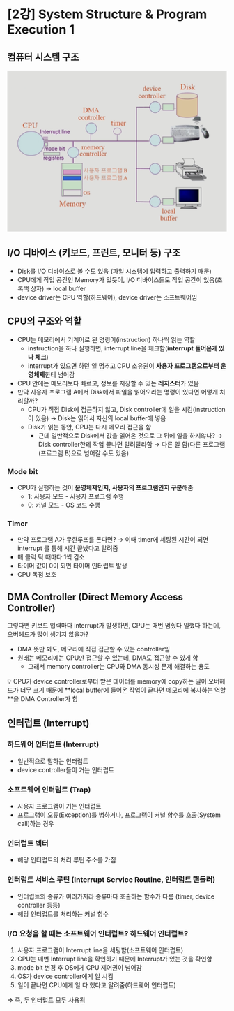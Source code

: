 # [2강] System Structure & Program Execution 1

## 컴퓨터 시스템 구조
![](image/2강/컴퓨터%20시스템%20구조.png)

## I/O 디바이스 (키보드, 프린트, 모니터 등) 구조

- Disk를 I/O 디바이스로 볼 수도 있음 (파일 시스템에 입력하고 출력하기 때문)
- CPU에게 작업 공간인 Memory가 있듯이, I/O 디바이스들도 작업 공간이 있음(초록색 상자) → local buffer
- device driver는 CPU 역할(하드웨어), device driver는 소프트웨어임

## CPU의 구조와 역할

- CPU는 메모리에서 기계어로 된 명령어(instruction) 하나씩 읽는 역할
    - instruction을 하나 실행하면, interrupt line을 체크함(**interrupt 들어온게 있나 체크**)
    - interrupt가 있으면 하던 일 멈추고 CPU 소유권이 **사용자 프로그램으로부터 운영체제**한테 넘어감
- CPU 안에는 메모리보다 빠르고, 정보를 저장할 수 있는 **레지스터**가 있음
- 만약 사용자 프로그램 A에서 Disk에서 파일을 읽어오라는 명령이 있다면 어떻게 처리할까?
    - CPU가 직접 Disk에 접근하지 않고, Disk controller에 일을 시킴(instruction이 있음) → Disk는 읽어서 자신의 local buffer에 넣음
    - Disk가 읽는 동안, CPU는 다시 메모리 접근을 함
        - 근데 일반적으로 Disk에서 값을 읽어온 것으로 그 뒤에 일을 하지않나? → Disk controller한테 작업 끝나면 알려달라함 → 다른 일 함(다른 프로그램(프로그램 B)으로 넘어갈 수도 있음)

### Mode bit

- CPU가 실행하는 것이 **운영체제인지, 사용자의 프로그램인지 구분**해줌
    - 1: 사용자 모드 - 사용자 프로그램 수행
    - 0: 커널 모드 - OS 코드 수행

### Timer

- 만약 프로그램 A가 무한루프를 돈다면? → 이때 timer에 세팅된 시간이 되면 interrupt 를 통해 시간 끝났다고 알려줌
- 매 클럭 틱 때마다 1씩 감소
- 타이머 값이 0이 되면 타이머 인터럽트 발생
- CPU 독점 보호

## DMA Controller (Direct Memory Access Controller)

그렇다면 키보드 입력마다 interrupt가 발생하면, CPU는 매번 멈췄다 일했다 하는데, 오버헤드가 많이 생기지 않을까?

- DMA 뜻만 봐도, 메모리에 직접 접근할 수 있는 controller임
- 원래는 메모리에는 CPU만 접근할 수 있는데, DMA도 접근할 수 있게 함
    - 그래서 memory controller는 CPU와 DMA 동시성 문제 해결하는 용도

<aside>
💡 CPU가 device controller로부터 받은 데이터를 memory에 copy하는 일이 오버헤드가 너무 크기 때문에 **local buffer에 들어온 작업이 끝나면 메모리에 복사하는 역할**을 DMA Controller가 함

</aside>

## 인터럽트 (Interrupt)

### 하드웨어 인터럽트 (Interrupt)

- 일반적으로 말하는 인터럽트
- device controller들이 거는 인터럽트

### 소프트웨어 인터럽트 (Trap)

- 사용자 프로그램이 거는 인터럽트
- 프로그램이 오류(Exception)를 범하거나, 프로그램이 커널 함수를 호출(System call)하는 경우

### 인터럽트 벡터

- 해당 인터럽트의 처리 루틴 주소를 가짐

### 인터럽트 서비스 루틴 (Interrupt Service Routine, 인터럽트 핸들러)

- 인터럽트의 종류가 여러가지라 종류마다 호출하는 함수가 다름 (timer, device controller 등등)
- 해당 인터럽트를 처리하는 커널 함수

### I/O 요청을 할 때는 소프트웨어 인터럽트? 하드웨어 인터럽트?

1. 사용자 프로그램이 Interrupt line을 세팅함(소프트웨어 인터럽트)
2. CPU는 매번 Interrupt line을 확인하기 때문에 Interrupt가 있는 것을 확인함
3. mode bit 변경 후 OS에게 CPU 제어권이 넘어감
4. OS가 device controller에게 일 시킴
5. 일이 끝나면 CPU에게 일 다 했다고 알려줌(하드웨어 인터럽트)

⇒ 즉, 두 인터럽트 모두 사용됨